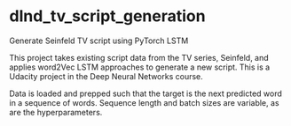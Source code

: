 # dlnd_tv_script_generation
Generate Seinfeld TV script using PyTorch LSTM 


This project takes existing script data from the TV series, Seinfeld, and applies word2Vec LSTM approaches to generate a new script. This is a Udacity project in the Deep Neural Networks course.

 Data is loaded and prepped such that the target is the next predicted word in a sequence of words. Sequence length and batch sizes are variable, as are the hyperparameters. 
